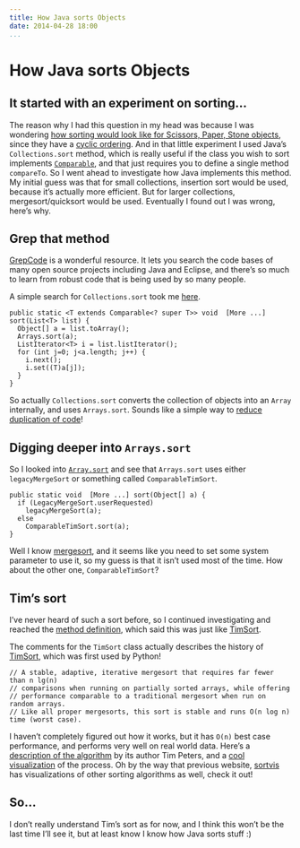 ```yaml
---
title: How Java sorts Objects
date: 2014-04-28 18:00
...
```


How Java sorts Objects
======================

It started with an experiment on sorting…
-----------------------------------------

The reason why I had this question in my head was because I was
wondering [how sorting would look like for Scissors, Paper, Stone
objects](../posts/2014-04-28-scissors-paper-stone-and-ordering.html),
since they have a [cyclic
ordering](https://en.wikipedia.org/wiki/Cyclic_order). And in that
little experiment I used Java’s `Collections.sort` method, which is
really useful if the class you wish to sort implements
[`Comparable`](http://docs.oracle.com/javase/8/docs/api/java/lang/Comparable.html),
and that just requires you to define a single method `compareTo`. So I
went ahead to investigate how Java implements this method. My initial
guess was that for small collections, insertion sort would be used,
because it’s actually more efficient. But for larger collections,
mergesort/quicksort would be used. Eventually I found out I was wrong,
here’s why.

Grep that method
----------------

[GrepCode](grepcode.com) is a wonderful resource. It lets you search the
code bases of many open source projects including Java and Eclipse, and
there’s so much to learn from robust code that is being used by so many
people.

A simple search for `Collections.sort` took me
[here](http://grepcode.com/file/repository.grepcode.com/java/root/jdk/openjdk/7u40-b43/java/util/Collections.java#Collections.sort%28java.util.List%29).

``` {.sourceCode .java}
public static <T extends Comparable<? super T>> void  [More ...] sort(List<T> list) {
  Object[] a = list.toArray();
  Arrays.sort(a);
  ListIterator<T> i = list.listIterator();
  for (int j=0; j<a.length; j++) {
    i.next();
    i.set((T)a[j]);
  }
}
```

So actually `Collections.sort` converts the collection of objects into
an `Array` internally, and uses `Arrays.sort`. Sounds like a simple way
to [reduce duplication of
code](http://www.c2.com/cgi/wiki?DontRepeatYourself)!

Digging deeper into `Arrays.sort`
---------------------------------

So I looked into
[`Array.sort`](http://grepcode.com/file/repository.grepcode.com/java/root/jdk/openjdk/7u40-b43/java/util/Arrays.java#Arrays.sort%28java.lang.Object%5B%5D%29)
and see that `Arrays.sort` uses either `legacyMergeSort` or something
called `ComparableTimSort`.

``` {.sourceCode .java}
public static void  [More ...] sort(Object[] a) {
  if (LegacyMergeSort.userRequested)
    legacyMergeSort(a);
  else
    ComparableTimSort.sort(a);
}
```

Well I know [mergesort](https://en.wikipedia.org/wiki/Mergesort), and it
seems like you need to set some system parameter to use it, so my guess
is that it isn’t used most of the time. How about the other one,
`ComparableTimSort`?

Tim’s sort
----------

I’ve never heard of such a sort before, so I continued investigating and
reached the [method
definition](http://grepcode.com/file/repository.grepcode.com/java/root/jdk/openjdk/7u40-b43/java/util/ComparableTimSort.java#ComparableTimSort.sort%28java.lang.Object%5B%5D%29),
which said this was just like
[TimSort](http://grepcode.com/file/repository.grepcode.com/java/root/jdk/openjdk/7u40-b43/java/util/TimSort.java#TimSort).

The comments for the `TimSort` class actually describes the history of
[TimSort](https://en.wikipedia.org/wiki/Timsort), which was first used
by Python!

``` {.sourceCode .java}
// A stable, adaptive, iterative mergesort that requires far fewer than n lg(n)
// comparisons when running on partially sorted arrays, while offering
// performance comparable to a traditional mergesort when run on random arrays.
// Like all proper mergesorts, this sort is stable and runs O(n log n) time (worst case).
```

I haven’t completely figured out how it works, but it has `O(n)` best
case performance, and performs very well on real world data. Here’s a
[description of the
algorithm](https://svn.python.org/projects/python/trunk/Objects/listsort.txt)
by its author Tim Peters, and a [cool
visualization](http://sortvis.org/algorithms/timsort.html) of the
process. Oh by the way that previous website,
[sortvis](http://sortvis.org) has visualizations of other sorting
algorithms as well, check it out!

So…
---

I don’t really understand Tim’s sort as for now, and I think this won’t
be the last time I’ll see it, but at least know I know how Java sorts
stuff :)
